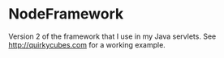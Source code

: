 NodeFramework
===========

Version 2 of the framework that I use in my Java servlets.
See http://quirkycubes.com for a working example.